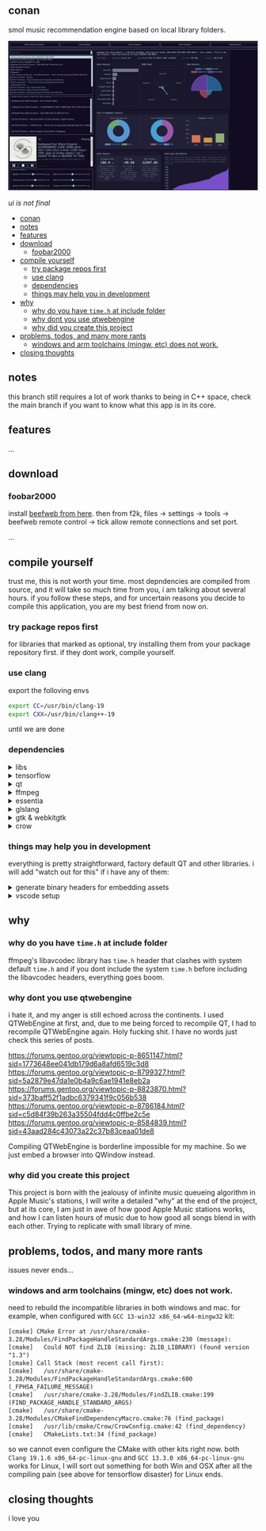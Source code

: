 ## conan
smol music recommendation engine based on local library folders.

![alt text](./static/ui.png)

*ui is not final*

- [conan](#conan)
- [notes](#notes)
- [features](#features)
- [download](#download)
  - [foobar2000](#foobar2000)
- [compile yourself](#compile-yourself)
  - [try package repos first](#try-package-repos-first)
  - [use clang](#use-clang)
  - [dependencies](#dependencies)
  - [things may help you in development](#things-may-help-you-in-development)
- [why](#why)
  - [why do you have `time.h` at include folder](#why-do-you-have-timeh-at-include-folder)
  - [why dont you use qtwebengine](#why-dont-you-use-qtwebengine)
  - [why did you create this project](#why-did-you-create-this-project)
- [problems, todos, and many more rants](#problems-todos-and-many-more-rants)
  - [windows and arm toolchains (mingw, etc) does not work.](#windows-and-arm-toolchains-mingw-etc-does-not-work)
- [closing thoughts](#closing-thoughts)

## notes
this branch still requires a lot of work thanks to being in C++ space, check the main branch if you want to know what this app is in its core.
## features
...
## download
### foobar2000
install [beefweb from here](https://github.com/hyperblast/beefweb/releases/tag/v0.8). 
then from f2k, files -> settings -> tools -> beefweb remote control -> tick allow remote connections and set port.

...

## compile yourself
trust me, this is not worth your time. most depndencies are compiled from source, and it will take so much time from you, i am talking about several hours. if you follow these steps, and for uncertain reasons you decide to compile this application, you are my best friend from now on. 

### try package repos first

for libraries that marked as optional, try installing them from your package repository first. if they dont work, compile yourself.

### use clang
export the folloving envs
```bash
export CC=/usr/bin/clang-19
export CXX=/usr/bin/clang++-19
```
until we are done
### dependencies
<details>

<summary>libs</summary>

```bash
sudo add-apt-repository ppa:oibaf/graphics-drivers
sudo apt-get update
sudo apt-get install \
    libva-dev \
    libyaml-dev \
    libvdpau-dev \
    libx11-dev \
    libsamplerate0-dev \
    libprotobuf-dev \
    protobuf-compiler \
    libeigen3-dev \
    libfftw3-dev \
    libchromaprint-dev \
    libspdlog-dev \
    libfmt-dev \
    libtagc0-dev \
    libva-drm2 \
    libbz2-dev \
    liblzma-dev \
    uuid-dev \
    libcap-dev \
    libzmq3-dev \
    libpwquality-dev \
    libmemcached-dev \
    libjemalloc-dev
    uwsgi \
    zlib1g-dev \
    ruby-full \
    ccache
```

</details>

<details>

<summary>tensorflow</summary>

do NOT use versions above 2.13. **NEVER EVER CHANGE THE VERSION AND IF YOU CHANGE THE VERSION, I WILL BOOK THE FIRST FLIGHT TO YOUR HOME, STEAL ALL YOUR MCNUGGETS, AND FLY BACK HOME. I HAVE SPENT TWO WEEKS FIGURING OUT WHY, AND IF YOU STILL USE THE LATEST VERSION, I WILL DRINK THE LAST LIPTON ICE TEA BOTTLE IN YOUR FRIDGE.**

<details>

<summary>...but why?</summary>

tensorflow is NOT COMPATIBLE with any library. from their own website:

> Clang is a C/C++/Objective-C compiler that is compiled in C++ based on LLVM. It is the default compiler to build TensorFlow starting with TensorFlow 2.13. The current supported version is LLVM/Clang 17.

this means that, they are bringing LLVM symbols along with the library and it will not be compatible with ANYTHING.

```bash
* thread #1, name = 'mre', stop reason = signal SIGSEGV: address not mapped to object (fault address: 0x8)
  * frame #0: 0x00007fffcae00ff1 libtensorflow_framework.so.2`llvm::raw_svector_ostream::write_impl(char const*, unsigned long) + 17
    frame #1: 0x00007fffa345785e libLLVM-17.so.1`llvm::raw_ostream::write(char const*, unsigned long) + 366
    frame #2: 0x00007fffa3428e71 libLLVM-17.so.1`llvm::Twine::printOneChild(llvm::raw_ostream&, llvm::Twine::Child, llvm::Twine::NodeKind) const + 49
    frame #3: 0x00007fffa3428b8a libLLVM-17.so.1`___lldb_unnamed_symbol51694 + 202
    frame #4: 0x00007fffa34289e0 libLLVM-17.so.1`llvm::Twine::str[abi:cxx11]() const + 400
    frame #5: 0x00007fffa330a470 libLLVM-17.so.1`___lldb_unnamed_symbol50045 + 240
    frame #6: 0x00007ffff7fca71f ld-linux-x86-64.so.2`call_init(l=<unavailable>, argc=1, argv=0x00007fffffffdb08, env=0x00007fffffffdb18) at dl-init.c:74:3
    frame #7: 0x00007ffff7fca824 ld-linux-x86-64.so.2`_dl_init [inlined] call_init(env=<unavailable>, argv=<unavailable>, argc=<unavailable>, l=<unavailable>) at dl-init.c:120:14
    frame #8: 0x00007ffff7fca81f ld-linux-x86-64.so.2`_dl_init(main_map=0x0000555556d08890, argc=1, argv=0x00007fffffffdb08, env=0x00007fffffffdb18) at dl-init.c:121:5
    frame #9: 0x00007ffff7fc65b2 ld-linux-x86-64.so.2`__GI__dl_catch_exception(exception=0x0000000000000000, operate=(ld-linux-x86-64.so.2`call_dl_init at dl-open.c:527:1), args=0x00007fffffffbb30) at dl-catch.c:211:7
    frame #10: 0x00007ffff7fd1d7c ld-linux-x86-64.so.2`dl_open_worker [inlined] dl_open_worker(a=0x00007fffffffbce0) at dl-open.c:829:5
    frame #11: 0x00007ffff7fd1d50 ld-linux-x86-64.so.2`dl_open_worker(a=0x00007fffffffbce0) at dl-open.c:792:1
    frame #12: 0x00007ffff7fc651c ld-linux-x86-64.so.2`__GI__dl_catch_exception(exception=0x00007fffffffbcc0, operate=(ld-linux-x86-64.so.2`dl_open_worker at dl-open.c:793:1), args=0x00007fffffffbce0) at dl-catch.c:237:8
    frame #13: 0x00007ffff7fd2164 ld-linux-x86-64.so.2`_dl_open(file="/usr/lib/x86_64-linux-gnu/dri/zink_dri.so", mode=<unavailable>, caller_dlopen=0x00007fffb0e497d0, nsid=<unavailable>, argc=1, argv=0x00007fffffffdb08, env=0x00007fffffffdb18) at dl-open.c:905:17
    frame #14: 0x00007fffb8274194 libc.so.6`dlopen_doit(a=0x00007fffffffbf90) at dlopen.c:56:15
    frame #15: 0x00007ffff7fc651c ld-linux-x86-64.so.2`__GI__dl_catch_exception(exception=0x00007fffffffbed0, operate=(libc.so.6`dlopen_doit at dlopen.c:48:1), args=0x00007fffffffbf90) at dl-catch.c:237:8
    frame #16: 0x00007ffff7fc6669 ld-linux-x86-64.so.2`_dl_catch_error(objname=0x00007fffffffbf38, errstring=0x00007fffffffbf40, mallocedp=0x00007fffffffbf37, operate=<unavailable>, args=<unavailable>) at dl-catch.c:256:19
    frame #17: 0x00007fffb8273c73 libc.so.6`_dlerror_run(operate=<unavailable>, args=<unavailable>) at dlerror.c:138:17
    frame #18: 0x00007fffb827424f libc.so.6`___dlopen [inlined] dlopen_implementation(dl_caller=<unavailable>, mode=<unavailable>, file=<unavailable>) at dlopen.c:71:10
    frame #19: 0x00007fffb8274230 libc.so.6`___dlopen(file=<unavailable>, mode=<unavailable>) at dlopen.c:81:12
    frame #20: 0x00007fffb0e497d0 libGLX_mesa.so.0`___lldb_unnamed_symbol2895 + 208
    frame #21: 0x00007fffb0e4999e libGLX_mesa.so.0`___lldb_unnamed_symbol2896 + 46
    frame #22: 0x00007fffb0e26d5d libGLX_mesa.so.0`___lldb_unnamed_symbol2408 + 61
    frame #23: 0x00007fffb0e288d8 libGLX_mesa.so.0`___lldb_unnamed_symbol2452 + 120
    frame #24: 0x00007fffb0e2da71 libGLX_mesa.so.0`___lldb_unnamed_symbol2539 + 289
    frame #25: 0x00007fffb0e2eb19 libGLX_mesa.so.0`___lldb_unnamed_symbol2546 + 1097
    frame #26: 0x00007fffb0e2a0af libGLX_mesa.so.0`___lldb_unnamed_symbol2483 + 31
    frame #27: 0x00007fffb0e2ac49 libGLX_mesa.so.0`___lldb_unnamed_symbol2490 + 57
    frame #28: 0x00007fffb34fea7d libGLX.so.0`glXChooseFBConfig + 77
    frame #29: 0x00007fffb772520e libQt6Gui.so.6`qglx_findConfig(_XDisplay*, int, QSurfaceFormat, bool, int, int) + 238
    frame #30: 0x00007fffb0ea7e22 libqxcb-glx-integration.so`___lldb_unnamed_symbol504 + 258
    frame #31: 0x00007fffb0ea9131 libqxcb-glx-integration.so`___lldb_unnamed_symbol505 + 145
    frame #32: 0x00007fffb765e015 libQt6Gui.so.6`QOpenGLContext::create() + 53
    frame #33: 0x00007fffbc91d81f libQt6WebEngineCore.so.6`QtWebEngineCore::initialize() + 207
    frame #34: 0x00007fffc28ab6c2 libQt6Core.so.6`QCoreApplicationPrivate::init() + 1170
    frame #35: 0x00007fffb73f18ff libQt6Gui.so.6`QGuiApplicationPrivate::init() + 47
    frame #36: 0x00007fffc21bd985 libQt6Widgets.so.6`QApplicationPrivate::init() + 21
    frame #37: 0x00005555555551ec mre`main + 44
    frame #38: 0x00007fffb82061ca libc.so.6`__libc_start_call_main(main=(mre`main), argc=1, argv=0x00007fffffffdb08) at libc_start_call_main.h:58:16
    frame #39: 0x00007fffb820628b libc.so.6`__libc_start_main_impl(main=(mre`main), argc=1, argv=0x00007fffffffdb08, init=<unavailable>, fini=<unavailable>, rtld_fini=<unavailable>, stack_end=0x00007fffffffdaf8) at libc-start.c:360:3
    frame #40: 0x00005555555550f5 mre`_start + 37
  thread #2, name = 'QXcbEventQueue'
    frame #0: 0x00007fffb82f74cd libc.so.6`__GI___poll(fds=0x00007fffb16b9628, nfds=1, timeout=-1) at poll.c:29:10
    frame #1: 0x00007fffb663a8ca libxcb.so.1`___lldb_unnamed_symbol794 + 154
    frame #2: 0x00007fffb663c28c libxcb.so.1`xcb_wait_for_event + 108
    frame #3: 0x00007fffb17b37c0 libQt6XcbQpa.so.6`___lldb_unnamed_symbol2478 + 64
    frame #4: 0x00007fffc29eb48d libQt6Core.so.6`___lldb_unnamed_symbol11912 + 349
    frame #5: 0x00007fffb8278a94 libc.so.6`start_thread(arg=<unavailable>) at pthread_create.c:447:8
    frame #6: 0x00007fffb8305c3c libc.so.6`__clone3 at clone3.S:78
```

you will always encounter errors like this, even if you dont use the tensorflow, linking this library will be enough to segmentation fault everything, because, Google is using a mastermind engineering product Bazel, and they are bringing all the custom built libLLVM symbols to your application. if you stay below the 2.13,  you will still use the GCC built library, you wont need to build the entire library all over again, and, our app will work just fine anyways. 

you cannot isolate the llvm symbols brought by tensorflow, it is borderline impossible to isolate your own LLVM symbols coming from clang, and tensorflow's LLVM symbols when built by them.

*it is dumb*
*it is really cursed*

yes it is. nothing built by google has made a sense for the last 15 years.

some more rant from my twitter thread (heavily censored, because, uh.)


> day 14 progress: 
> still cannot run [talking about the project].
> maybe we will manage to run our app on day 15 who knows?

>  it is not just me, even debian maintainers are so sick of whatever the fuck google is doing
https://wiki.debian.org/MachineLearning/Tensorflow


> gentoo removed the support for tensorflow because the effort required to compile and build this absolute dumpster fire is absolutely not worth it 
https://bugs.gentoo.org/922374

> good news is I can actually compile and run my app. bad news is, if I interact with the webkit window, it crashes again, because, for some reason Google decides to bring all the LLVM with it. Bazel is not using the system libraries when you compile a library, Bazel is using random downloaded libraries so when you use a pre-built library there is no way in hell to know what actually got used when that library was built. So, yes, I can compile and run this application, but as soon as I interact with incompatible library, segfault.

> there is no documentation for bazel. there is no use case for bazel. it is built from google for google to give you headaches because that's what google does, their sole existence reason is to give you headaches and aneursyms

> at one point who thought it is a good idea to bring the entirety of LLVM with the library so that you can be incompatible with anything else that's not built with that specific LLVM used in bazel? we don't even know which LLVM they used because Bazel does not follow standards.

> *no comment*
https://github.com/kubernetes/kubernetes/pull/99561

> every library in the ecosystem is compatible with each other, let it be built with CLang or GCC, only tensorflow is not compatible with anything because they bring the libLLVM 18 symbols alongside with the libraries thanks to bazel, and that symbols are not compatible with anyone

> i need rest good afternoon 

thread over, and then at day 15 I fixed the issue


</details>


```bash
wget -q https://storage.googleapis.com/tensorflow/libtensorflow/libtensorflow-gpu-linux-x86_64-2.12.1.tar.gz  
mkdir -p src/vendor/tensorflow
sudo tar -C src/vendor/tensorflow -xzf libtensorflow-gpu-linux-x86_64-2.12.1.tar.gz
```



</details>


<details>

<summary>qt</summary>

```bash
sudo apt install \
    ninja-build \
    libfontconfig1-dev \
    libfreetype-dev \
    libx11-dev \
    libx11-xcb-dev \
    libxcb-cursor-dev \
    libxcb-glx0-dev \
    libxcb-icccm4-dev \
    libxcb-image0-dev \
    libxcb-keysyms1-dev \
    libxcb-randr0-dev \
    libxcb-render-util0-dev \
    libxcb-shape0-dev \
    libxcb-shm0-dev \
    libxcb-sync-dev \
    libxcb-util-dev \
    libxcb-xfixes0-dev \
    libxcb-xinerama0-dev \
    libxcb-xkb-dev \
    libxcb1-dev \
    libxext-dev \
    libxfixes-dev \
    libxi-dev \
    libxkbcommon-dev \
    libxkbcommon-x11-dev \
    libxrender-dev \
    libcups2-dev \
    libdrm-dev \
    libegl1-mesa-dev \
    libnss3-dev \
    libpci-dev \
    libpulse-dev \
    libudev-dev \
    libxtst-dev \
    libasound2-dev \
    libinput-dev \
    libclang-19-dev \
    llvm-19-dev \
    libseccomp-dev \
    libseccomp2 \
    gettext
```
```bash
wget https://download.qt.io/official_releases/qt/6.8/6.8.1/single/qt-everywhere-src-6.8.1.tar.xz -C ~/Downloads/qt-everywhere-src-6.8.1.tar.xz
cd /tmp
tar xf ~/Downloads/qt-everywhere-src-6.8.1.tar.xz
mkdir -p ~/dev/qt-build
cd ~/dev/qt-build
/tmp/qt-everywhere-src-6.8.1/qtbase/configure -top-level -debug-and-release -skip qtmultimedia -skip qtquick3dphysics -skip qtremoteobjects -skip qtvirtualkeyboard -skip qtpositioning -skip qtspeech -skip qt3d -skip qtquick3d -skip qtlanguageserver -skip qtdatavis3d -skip qtlocation -skip qtgrpc -skip qtcoap -skip qtopcua -skip qtmqtt -skip qtsensors -skip qtgraphs -skip qtconnectivity -skip qtlottie -skip qtnetworkauth -skip qtdoc -skip qtscxml -skip qtwebchannel -skip qtwebengine -skip qtwebview -skip qthttpserver -skip qtwebsockets -skip qtcharts -skip qtactiveqt  -skip-tests qtbase,qt5compat,qtimageformats,qtshadertools,qtmultimedia,qtserialport,qtserialbus,qtsvg,qttools,qttranslations,qtwayland -skip-examples qtbase,qt5compat,qtimageformats,qtshadertools,qtmultimedia,qtserialport,qtserialbus,qtsvg,qttools,qttranslations,qtwayland -gui -widgets
cmake --build . --parallel $(nproc)
sudo cmake --install .
```
and then
```
...
After Qt is installed, you can start building applications with it.
If you work from the command line, consider adding the Qt tools to your default PATH. This is done as follows:
In .profile (if your shell is bash, ksh, zsh or sh), add the following lines:

PATH=/usr/local/Qt-6.8.1/bin:$PATH
export PATH

In .login (if your shell is csh or tcsh), add the following line:

setenv PATH /usr/local/Qt-6.8.1/bin:$PATH
```

</details>

<details>

<summary>ffmpeg</summary>

this is gonna override your default ffmpeg installation, but you can bump to latest version after compiling essentia with your package manager like `apt-get install ffmpeg`. you dont need the compiled binaries, we only need libraries, and we include them from `vendor/ffmpeg` folder. after `sudo make install` and compiling essentia, you can just do `apt-get install ffmpeg` then override everything.

if you dont want to install 4.4, pick a version [lower than 5](https://github.com/MTG/essentia/issues/1248), and pick a version that released before [September 15, 2021](https://patchwork.ffmpeg.org/project/ffmpeg/patch/AM7PR03MB6660E1F8A57B76DF6578148B8FDB9@AM7PR03MB6660.eurprd03.prod.outlook.com/) [from here](https://ffmpeg.org/releases)
```bash
mkdir -p src/vendor
wget https://ffmpeg.org/releases/ffmpeg-4.4.tar.xz -O src/vendor/ffmpeg-4.4.tar.xz
mkdir -p src/vendor/ffmpeg && tar -xf src/vendor/ffmpeg-4.4.tar.xz -C src/vendor/ffmpeg --strip-components=1 && rm src/vendor/ffmpeg-4.4.tar.xz
cp misc/ffmpeg.patch src/vendor/ffmpeg/ffmpeg.patch
cd src/vendor/ffmpeg
patch -i ffmpeg.patch
./configure --disable-doc \
--disable-htmlpages \
--disable-manpages \
--disable-podpages \
--disable-txtpages \
--pkg-config-flags="--static" \
--ld="g++"
sudo make
sudo make install
sudo rm libavdevice/decklink*
```

</details>

<details>

<summary>essentia</summary>

```bash
git clone https://github.com/MTG/essentia.git
cd essentia
python3 waf configure --build-static --with-tensorflow
python3 waf
sudo python3 waf install
```

</details>

<details>

<summary>glslang</summary>

```bash
git clone https://github.com/KhronosGroup/glslang.git
cd glslang
python3 update_glslang_sources.py
BUILD_DIR="build"
cmake -B $BUILD_DIR -DCMAKE_BUILD_TYPE=Release -DCMAKE_INSTALL_PREFIX="$(pwd)/install"
make -j4 install
sudo ln -s /usr/local/bin/glslang /usr/bin/glslang
sudo ln -s /usr/local/bin/spirv-remap /usr/bin/spirv-remap
```

</details>

<details>

<summary>gtk & webkitgtk</summary>

same reason as qt. both built with GCC and cannot be used with CLang built libraries such as TensorFlow.

gtk 3
```bash
wget https://download.gnome.org/sources/gtk+/3.24/gtk+-3.24.34.tar.xz
tar -xf gtk+-3.24.34.tar.xz
cd gtk+-3.24.34
mkdir build
cd build
meson --prefix=/usr --buildtype=release -Dintrospection=false -Ddemos=false -Dexamples=false -Dtests=false ..
ninja
sudo ninja install
```
webkitgtk
```bash
wget https://webkitgtk.org/releases/webkitgtk-2.46.5.tar.xz
tar -xf webkitgtk-2.46.5.tar.xz
cd webkitgtk-2.46.5
mkdir build
cmake -GNinja -DCMAKE_BUILD_TYPE=Release -DPORT=GTK -DENABLE_INTROSPECTION=OFF -DENABLE_GTKDOC=OFF -DENABLE_MINIBROWSER=OFF -DENABLE_GAMEPAD=OFF -DENABLE_WAYLAND_TARGET=OFF -DUSE_AVIF=OFF -DENABLE_JOURNALD_LOG=OFF -DUSE_LCMS=OFF -DUSE_GSTREAMER_TRANSCODER=OFF -DENABLE_TOUCH_EVENTS=OFF -DUSE_GTK4=OFF -DUSE_JPEGXL=OFF -S . -B build
cd build
ninja
sudo ninja install
```
</details>

<details>

<summary>crow</summary>

```bash
wget https://github.com/CrowCpp/Crow/releases/download/v1.2.0/Crow-1.2.0-Linux.deb 
dpkg -i Crow-1.2.0-Linux.deb
cp -r /usr/include/crow src/include
sudo rm -rf /usr/include/crow
```

</details>

### things may help you in development

everything is pretty straightforward, factory default QT and other libraries. i will add "watch out for this" if i have any of them:

<details>

<summary>generate binary headers for embedding assets</summary>

```bash
assets/asset_converter.py assets/no_cover_art.gif NoCoverArtGif > src/include/assets/no_cover_art.h
```


```cpp
#include "assets/no_cover_art.h"
#include <QMovie>
#include <QByteArray>

QByteArray gifData(reinterpret_cast<const char*>(Resources::NoCoverArtGif), Resources::noCoverArtGif_size);
QMovie *movie = new QMovie();
movie->setDevice(new QBuffer(&gifData));
movie->start();

QLabel *label = new QLabel();
label->setMovie(movie);
```

</details>

<details>

<summary>vscode setup</summary>

c/c++ official Microsoft extension's LSP is absolutely horrible thanks to including bajillions of headers from ffmpeg, QT and Essentia, sometimes taking four seconds to reanalyze a single header file. install clangd extension (on neovim and zed, clang is the default LSP)

use c/c++ only for debugging, so your workspace `settings.json` should contain the following:
```json
  "clangd.arguments": [
    "-log=verbose",
    "-pretty",
    "--background-index",
    "--compile-commands-dir=build/native"
  ],
  "C_Cpp.intelliSenseEngine": "disabled",
  "C_Cpp.autocomplete": "disabled",
  "C_Cpp.errorSquiggles": "disabled",
  "C_Cpp.formatting": "disabled",
  "[cpp]": {
    "editor.defaultFormatter": "llvm-vs-code-extensions.vscode-clangd"
  },
  "maptz.regionfolder": {
    "[cpp]": {
      "foldEndRegex": "^[\\s]*#pragma[\\s]*endregion.*$",
      "foldStartRegex": "^[\\s]*#pragma[\\s]*region[\\s]*(.*)[\\s]*$"
    },
},
```
`compile-commands-dir` should point to the build directory as CMake drops the `compile_commands.json` right there.


if you want to use `#pragma region`, install [#region folding](https://marketplace.visualstudio.com/items?itemName=maptz.regionfolder) extension, because clangd does not support [pragma blocks](https://github.com/clangd/clangd/issues/1623) and add this to your configuration:
```json
"maptz.regionfolder": {
    "[cpp]": {
      "foldEndRegex": "^[\\s]*#pragma[\\s]*endregion.*$",
      "foldStartRegex": "^[\\s]*#pragma[\\s]*region[\\s]*(.*)[\\s]*$"
    }}
```
if you have any errors upon Debug on CMake extension, also add this
```json
  "cmake.debugConfig": {
    "MIMode": "gdb",
    "miDebuggerPath": "/usr/bin/gdb"
  },
```

</details>

## why

### why do you have `time.h` at include folder

ffmpeg's libavcodec library has `time.h` header that clashes with system default `time.h` and if you dont include the system `time.h` before including the libavcodec headers, everything goes boom. 

### why dont you use qtwebengine

i hate it, and my anger is still echoed across the continents. I used QTWebEngine at first, and, due to me being forced to recompile QT, I had to recompile QTWebEngine again. Holy fucking shit. I have no words just check this series of posts.

https://forums.gentoo.org/viewtopic-p-8651147.html?sid=1773648ee041db179d6a8afd6519c3d8 
https://forums.gentoo.org/viewtopic-p-8799327.html?sid=5a2879e47da1e0b4a9c6ae1941e8eb2a 
https://forums.gentoo.org/viewtopic-p-8823870.html?sid=373baff52f1adbc6379341f9c056b538 
https://forums.gentoo.org/viewtopic-p-8786184.html?sid=c5d84f39b263a35504fdd4c0ffbe2c5e 
https://forums.gentoo.org/viewtopic-p-8584839.html?sid=43aad284c43073a22c37b83ceaa01de8

Compiling QTWebEngine is borderline impossible for my machine. So we just embed a browser into QWindow instead. 



### why did you create this project

This project is born with the jealousy of infinite music queueing algorithm in Apple Music's stations, I will write a detailed "why" at the end of the project, but at its core, I am just in awe of how good Apple Music stations works, and how I can listen hours of music due to how good all songs blend in with each other. Trying to replicate with small library of mine.


## problems, todos, and many more rants

issues never ends...

### windows and arm toolchains (mingw, etc) does not work. 

need to rebuild the incompatible libraries in both windows and mac.  for example, when configured with `GCC 13-win32 x86_64-w64-mingw32` kit:

```
[cmake] CMake Error at /usr/share/cmake-3.28/Modules/FindPackageHandleStandardArgs.cmake:230 (message):
[cmake]   Could NOT find ZLIB (missing: ZLIB_LIBRARY) (found version "1.3")
[cmake] Call Stack (most recent call first):
[cmake]   /usr/share/cmake-3.28/Modules/FindPackageHandleStandardArgs.cmake:600 (_FPHSA_FAILURE_MESSAGE)
[cmake]   /usr/share/cmake-3.28/Modules/FindZLIB.cmake:199 (FIND_PACKAGE_HANDLE_STANDARD_ARGS)
[cmake]   /usr/share/cmake-3.28/Modules/CMakeFindDependencyMacro.cmake:76 (find_package)
[cmake]   /usr/lib/cmake/Crow/CrowConfig.cmake:42 (find_dependency)
[cmake]   CMakeLists.txt:34 (find_package)
```

so we cannot even configure the CMake with other kits right now. both `Clang 19.1.6 x86_64-pc-linux-gnu` and `GCC 13.3.0 x86_64-pc-linux-gnu` works for Linux, I will sort out something for both Win and OSX after all the compiling pain (see above for tensorflow disaster) for Linux ends.

## closing thoughts

i love you